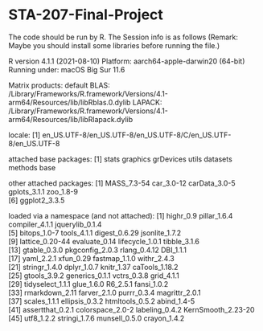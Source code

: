 # STA-207-Final-Project

The code should be run by R. The Session info is as follows (Remark: Maybe you should install some libraries before running the file.)

R version 4.1.1 (2021-08-10)
Platform: aarch64-apple-darwin20 (64-bit)
Running under: macOS Big Sur 11.6
 
Matrix products: default
BLAS:   /Library/Frameworks/R.framework/Versions/4.1-arm64/Resources/lib/libRblas.0.dylib
LAPACK: /Library/Frameworks/R.framework/Versions/4.1-arm64/Resources/lib/libRlapack.dylib
 
locale:
[1] en_US.UTF-8/en_US.UTF-8/en_US.UTF-8/C/en_US.UTF-8/en_US.UTF-8
 
attached base packages:
[1] stats     graphics  grDevices utils     datasets  methods   base     

other attached packages:
[1] MASS_7.3-54   car_3.0-12    carData_3.0-5 gplots_3.1.1  zoo_1.8-9    
[6] ggplot2_3.3.5
 
loaded via a namespace (and not attached):
 [1] highr_0.9          pillar_1.6.4       compiler_4.1.1     jquerylib_0.1.4   
 [5] bitops_1.0-7       tools_4.1.1        digest_0.6.29      jsonlite_1.7.2    
 [9] lattice_0.20-44    evaluate_0.14      lifecycle_1.0.1    tibble_3.1.6      
[13] gtable_0.3.0       pkgconfig_2.0.3    rlang_0.4.12       DBI_1.1.1         
[17] yaml_2.2.1         xfun_0.29          fastmap_1.1.0      withr_2.4.3       
[21] stringr_1.4.0      dplyr_1.0.7        knitr_1.37         caTools_1.18.2    
[25] gtools_3.9.2       generics_0.1.1     vctrs_0.3.8        grid_4.1.1        
[29] tidyselect_1.1.1   glue_1.6.0         R6_2.5.1           fansi_1.0.2       
[33] rmarkdown_2.11     farver_2.1.0       purrr_0.3.4        magrittr_2.0.1    
[37] scales_1.1.1       ellipsis_0.3.2     htmltools_0.5.2    abind_1.4-5       
[41] assertthat_0.2.1   colorspace_2.0-2   labeling_0.4.2     KernSmooth_2.23-20
[45] utf8_1.2.2         stringi_1.7.6      munsell_0.5.0      crayon_1.4.2
